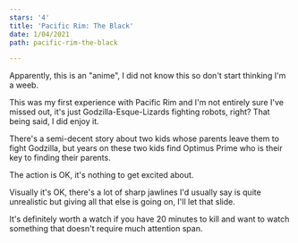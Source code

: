 ```yaml
---
stars: '4'
title: 'Pacific Rim: The Black'
date: 1/04/2021
path: pacific-rim-the-black

---
```

Apparently, this is an "anime", I did not know this so don't start thinking I'm a weeb.

This was my first experience with Pacific Rim and I'm not entirely sure I've missed out, it's just Godzilla-Esque-Lizards fighting robots, right? That being said, I did enjoy it.

There's a semi-decent story about two kids whose parents leave them to fight Godzilla, but years on these two kids find Optimus Prime who is their key to finding their parents.

The action is OK, it's nothing to get excited about.

Visually it's OK, there's a lot of sharp jawlines I'd usually say is quite unrealistic but giving all that else is going on, I'll let that slide.

It's definitely worth a watch if you have 20 minutes to kill and want to watch something that doesn't require much attention span.